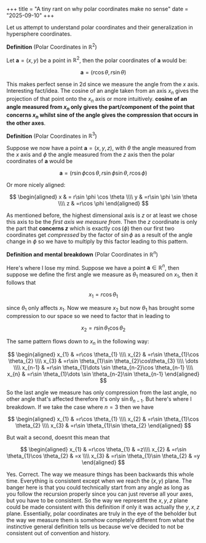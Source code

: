 +++
title = "A tiny rant on why polar coordinates make no sense"
date = "2025-09-10"
+++

Let us attempt to understand polar coordinates and their generalization in hypersphere coordinates.

**Definition** (Polar Coordinates in $\mathbb{R}^{2}$)

Let $\mathbf{a}=(x,y)$ be a point in $\mathbb{R}^{2}$, then the polar coordinates of $\mathbf{a}$ would be:

$$
\mathbf{a}=(r\cos \theta, r\sin \theta)
$$

This makes perfect sense in 2d since we measure the angle from the $x$ axis. Interesting fact/idea. The cosine of an angle taken from an axis $x_{n}$ gives the projection of that point onto the $x_{n}$ axis or more intuitively. **cosine of an angle measured from $x_{n}$ only gives the part/component of the point that concerns $x_{n}$ whilst sine of the angle gives the compression that occurs in the other axes**.

**Definition** (Polar Coordinates in $\mathbb{R}^{3}$)

Suppose we now have a point $\mathbf{a} = (x,y,z)$, with $\theta$ the angle measured from the $x$ axis and $\phi$ the angle measured from the $z$ axis then the polar coordinates of $\mathbf{a}$ would be

$$
\mathbf{a}=(r\sin \phi \cos \theta ,r\sin \phi \sin \theta,r\cos \phi)
$$

Or more nicely aligned:

$$
\begin{aligned}
x & = r\sin \phi \cos \theta \\\\
y & =r\sin \phi \sin \theta \\\\
z  & =r\cos \phi
\end{aligned}
$$

As mentioned before, the highest dimensional axis is $z$ or at least we chose this axis to be the _first axis we measure from_. Then the $z$ coordinate is only the part that **concerns $z$** which is exactly $\cos(\phi)$ then our first two coordinates get _compressed_ by the factor of $\sin \phi$ as a result of the angle change in $\phi$ so we have to multiply by this factor leading to this pattern.

**Definition and mental breakdown** (Polar Coordinates in $\mathbb{R}^{n}$)

Here's where I lose my mind. Suppose we have a point $\mathbf{a} \in \mathbb{R}^{n}$, then suppose we define the first angle we measure as $\theta_{1}$ measured on $x_{1}$, then it follows that

$$
x_{1}=r\cos \theta_{1}
$$

since $\theta_{1}$ only affects $x_{1}$. Now we measure $x_{2}$ but now $\theta_{1}$ has brought some compression to our space so we need to factor that in leading to

$$
x_{2}=r\sin \theta_{1}\cos \theta_{2}
$$

The same pattern flows down to $x_{n}$ in the following way:

$$
\begin{aligned}
x_{1} & =r\cos \theta_{1}  \\\\
x_{2} & =r\sin \theta_{1}\cos \theta_{2}  \\\\
x_{3} & =r\sin \theta_{1}\sin \theta_{2}\cos\theta_{3}  \\\\
\dots \\\\
x_{n-1} & =r\sin \theta_{1}\dots \sin \theta_{n-2}\cos \theta_{n-1} \\\\
x_{n} & =r\sin \theta_{1}\dots \sin \theta_{n-2}\sin \theta_{n-1}
\end{aligned}
$$

So the last angle we measure has only compression from the last angle, no other angle that's affected therefore It's only $\sin \theta_{n-1}$. But here's where I breakdown. If we take the case where $n=3$ then we have

$$
\begin{aligned}
x_{1} & =r\cos \theta_{1} \\\\
x_{2} & =r\sin \theta_{1}\cos \theta_{2} \\\\
x_{3} & =r\sin \theta_{1}\sin \theta_{2}
\end{aligned}
$$

But wait a second, doesnt this mean that

$$
\begin{aligned}
x_{1} & =r\cos \theta_{1}  & =z\\\\
x_{2} & =r\sin \theta_{1}\cos \theta_{2} & =x \\\\
x_{3} & =r\sin \theta_{1}\sin \theta_{2} & =y
\end{aligned}
$$

Yes. Correct. The way we measure things has been backwards this whole time. Everything is consistent except when we reach the $(x,y)$ plane. The banger here is that you could technically start from any angle as long as you follow the recursion properly since you can just reverse all your axes, but you have to be consistent. So the way we represent the $x,y,z$ plane could be made consistent with this definition if only it was actually the $y,x,z$ plane. Essentially, polar coordinates are truly in the eye of the beholder but the way we measure them is somehow completely different from what the instinctive general definition tells us because we've decided to not be consistent out of convention and history.
